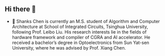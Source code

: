 ## Hi there 👋

<!--
**VincentChen-github/VincentChen-github** is a ✨ _special_ ✨ repository because its `README.md` (this file) appears on your GitHub profile.
Here are some ideas to get you started:
-->
- 🔭 Shanks Chen is currently an M.S. student of Algorithm and Computer Architecture at School of Integrated Circuits, Tsinghua University, following Prof. Leibo Liu. His research interests lie in the fields of hardware framework and compiler of CGRA and AI accelerator. He received a bachelor’s degree in Optoelectronics from Sun Yat-sen University, where he was advised by Prof. Xiang Chen.



<!--
I’m currently pursuing my master's degree in Electronic and Information Engineering, specifically, Integrated Circuit Engineering, School of Integrated Circuits, Tsinghua University.
- 🌱 I’m currently learning computer architecture and very large-scale digital integrated circuits design.
- 👯 I’m looking to collaborate on ...
- 🤔 I’m looking for help with ...
- 💬 Ask me about ...
- 📫 How to reach me: ...
- 😄 Pronouns: ...
- ⚡ Fun fact: ...
-->
